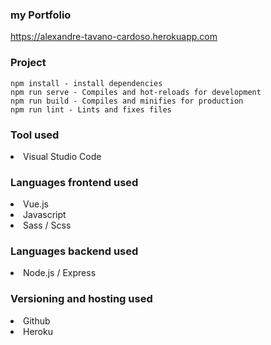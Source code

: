 ### my Portfolio 

<https://alexandre-tavano-cardoso.herokuapp.com>

### Project
```
npm install - install dependencies
npm run serve - Compiles and hot-reloads for development
npm run build - Compiles and minifies for production
npm run lint - Lints and fixes files
```

### Tool used
<li>Visual Studio Code</li>

### Languages frontend used
<li>Vue.js</li>
<li>Javascript</li>
<li>Sass / Scss</li>

### Languages backend used
<li>Node.js / Express</li>

### Versioning and hosting used
<li>Github</li>
<li>Heroku</li>
